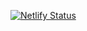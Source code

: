 [![Netlify Status](https://api.netlify.com/api/v1/badges/52c20498-c30f-414d-96ad-f241d6d52c87/deploy-status)](https://app.netlify.com/sites/lrbrown/deploys)
